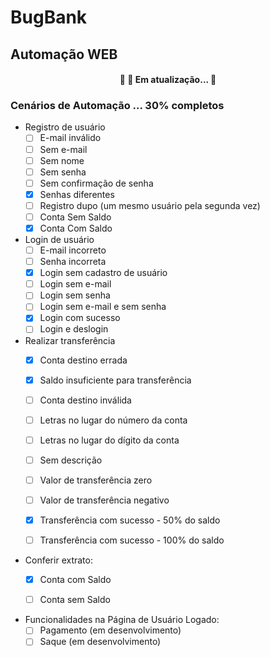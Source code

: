# BugBank
## Automação WEB

<h4 align="center"> 
	🚧  🚀 Em atualização...  🚧
</h4>

### Cenários de Automação ... 30% completos
- Registro de usuário
	- [ ] E-mail inválido
	- [ ] Sem e-mail
	- [ ] Sem nome
	- [ ] Sem senha
	- [ ] Sem confirmação de senha
	- [X] Senhas diferentes
	- [ ] Registro dupo (um mesmo usuário pela segunda vez)
	- [ ] Conta Sem Saldo
	- [X] Conta Com Saldo
- Login de usuário
	- [ ] E-mail incorreto 
	- [ ] Senha incorreta
	- [X] Login sem cadastro de usuário
	- [ ] Login sem e-mail
	- [ ] Login sem senha
	- [ ] Login sem e-mail e sem senha
	- [X] Login com sucesso
	- [ ] Login e deslogin

- Realizar transferência
	- [X] Conta destino errada
	- [X] Saldo insuficiente para transferência
	- [ ] Conta destino inválida
	- [ ] Letras no lugar do número da conta
	- [ ] Letras no lugar do dígito da conta
	- [ ] Sem descrição
	- [ ] Valor de transferência zero
	- [ ] Valor de transferência negativo
	- [X] Transferência com sucesso - 50% do saldo
	- [ ] Transferência com sucesso - 100% do saldo


- Conferir extrato:
 	- [X] Conta com Saldo
	- [ ] Conta sem Saldo


- Funcionalidades na Página de Usuário Logado:
	- [ ] Pagamento (em desenvolvimento)
	- [ ] Saque (em desenvolvimento) 
